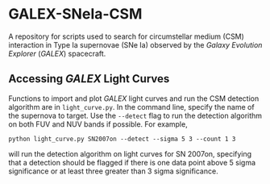 # GALEX-SNeIa-CSM

A repository for scripts used to search for circumstellar medium (CSM) interaction
in Type Ia supernovae (SNe Ia) observed by the *Galaxy Evolution Explorer* (*GALEX*)
spacecraft.

## Accessing *GALEX* Light Curves

Functions to import and plot *GALEX* light curves and run the CSM detection
algorithm are in ``light_curve.py``. In the command line, specify the name of
the supernova to target. Use the ``--detect`` flag to run the detection algorithm
on both FUV and NUV bands if possible. For example,

    python light_curve.py SN2007on --detect --sigma 5 3 --count 1 3

will run the detection algorithm on light curves for SN 2007on, specifying that
a detection should be flagged if there is one data point above 5 sigma significance
or at least three greater than 3 sigma significance.
